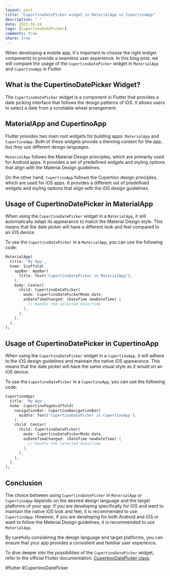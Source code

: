 ```yaml
---
layout: post
title: "CupertinoDatePicker widget in MaterialApp vs CupertinoApp"
description: " "
date: 2023-10-24
tags: [CupertinoDatePicker]
comments: true
share: true
---
```


When developing a mobile app, it's important to choose the right widget components to provide a seamless user experience. In this blog post, we will compare the usage of the `CupertinoDatePicker` widget in `MaterialApp` and `CupertinoApp` in Flutter.

## What is the CupertinoDatePicker Widget?

The `CupertinoDatePicker` widget is a component in Flutter that provides a date picking interface that follows the design patterns of iOS. It allows users to select a date from a scrollable wheel arrangement.

## MaterialApp and CupertinoApp

Flutter provides two main root widgets for building apps: `MaterialApp` and `CupertinoApp`. Both of these widgets provide a theming context for the app, but they use different design languages.

`MaterialApp` follows the Material Design principles, which are primarily used for Android apps. It provides a set of predefined widgets and styling options that align with the Material Design guidelines.

On the other hand, `CupertinoApp` follows the Cupertino design principles, which are used for iOS apps. It provides a different set of predefined widgets and styling options that align with the iOS design guidelines.

## Usage of CupertinoDatePicker in MaterialApp

When using the `CupertinoDatePicker` widget in a `MaterialApp`, it will automatically adapt its appearance to match the Material Design style. This means that the date picker will have a different look and feel compared to an iOS device.

To use the `CupertinoDatePicker` in a `MaterialApp`, you can use the following code:

```dart
MaterialApp(
  title: 'My App',
  home: Scaffold(
    appBar: AppBar(
      title: Text('CupertinoDatePicker in MaterialApp'),
    ),
    body: Center(
      child: CupertinoDatePicker(
        mode: CupertinoDatePickerMode.date,
        onDateTimeChanged: (DateTime newDateTime) {
          // Handle the selected date/time
        },
      ),
    ),
  ),
);
```

## Usage of CupertinoDatePicker in CupertinoApp

When using the `CupertinoDatePicker` widget in a `CupertinoApp`, it will adhere to the iOS design guidelines and maintain the native iOS appearance. This means that the date picker will have the same visual style as it would on an iOS device.

To use the `CupertinoDatePicker` in a `CupertinoApp`, you can use the following code:

```dart
CupertinoApp(
  title: 'My App',
  home: CupertinoPageScaffold(
    navigationBar: CupertinoNavigationBar(
      middle: Text('CupertinoDatePicker in CupertinoApp'),
    ),
    child: Center(
      child: CupertinoDatePicker(
        mode: CupertinoDatePickerMode.date,
        onDateTimeChanged: (DateTime newDateTime) {
          // Handle the selected date/time
        },
      ),
    ),
  ),
);
```

## Conclusion

The choice between using `CupertinoDatePicker` in `MaterialApp` or `CupertinoApp` depends on the desired design language and the target platforms of your app. If you are developing specifically for iOS and want to maintain the native iOS look and feel, it is recommended to use `CupertinoApp`. However, if you are developing for both Android and iOS or want to follow the Material Design guidelines, it is recommended to use `MaterialApp`.

By carefully considering the design language and target platforms, you can ensure that your app provides a consistent and familiar user experience. 

To dive deeper into the possibilities of the `CupertinoDatePicker` widget, refer to the official Flutter documentation: [CupertinoDatePicker class](https://api.flutter.dev/flutter/cupertino/CupertinoDatePicker-class.html).

#flutter #CupertinoDatePicker